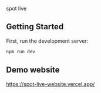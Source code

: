 spot live

## Getting Started

First, run the development server:

```bash
npm run dev
```

## Demo website
https://spot-live-website.vercel.app/